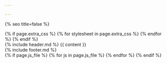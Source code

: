 ```yaml
---

---
```

{% seo title=false %}
<!DOCTYPE html>
<html lang="id">
	<head>
		<meta charset="utf-8">
		<meta name="viewport" content="width=device-width, initial-scale=1.0">
		<meta name="description" content="{{ site.description }}">
		<link rel="stylesheet" type="text/css" href="{{ site.base_url }}/assets/css/main.css">
		{% if page.extra_css %}
			{% for stylesheet in page.extra_css %}
				<link rel="stylesheet" type="text/css" href="{{ site.base_url }}/assets/css/{{ stylesheet }}.css">
			{% endfor %}
		{% endif %}
		<title> {{ site.title }} - {{ page.title }} </title>
	</head>
	<body>
		<div class="outer-container">
			<div class="container">
				{% include header.md %}
				{{ content }}
			</div>
			{% include footer.md %}
		</div>
	{% if page.js_file %}
		{% for js in page.js_file %}
			<script type="text/javascript" src="{{ site.base_url }}/assets/js/{{ js }}.js"></script>
			<script type="text/javascript" src="{{ site.base_url }}/assets/js/responsive-navbar.js"></script>
		{% endfor %}
	{% endif %}
	<script type="text/javascript" src="{{ site.base_url }}/assets/js/dropdown-navbar.js"></script>
	</body>
</html>